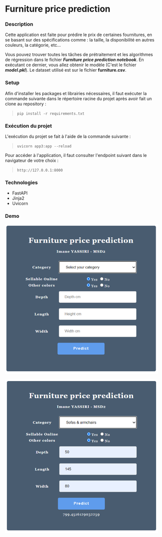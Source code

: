# Furniture price prediction 


### Description
Cette application est faite pour prédire le prix de certaines fournitures, en se basant sur des spécifications comme : la taille, la disponibilité en autres couleurs, la catégorie, etc...

Vous pouvez trouver toutes les tâches de prétraitement et les algorithmes de régression dans le fichier **_Furniture price prediction notebook_**. En exécutant ce dernier, vous allez obtenir le modèle (C'est le fichier **_model.pkl_**). 
Le dataset utilisé est sur le fichier **furniture.csv**.


### Setup
Afin d'installer les packages et librairies nécessaires, il faut exécuter la commande suivante dans le répertoire racine du projet après avoir fait un clone au repository :
> `pip install -r requirements.txt`


### Exécution du projet
L'exécution du projet se fait à l'aide de la commande suivante :
> `uvicorn app3:app --reload`

Pour accéder à l'application, il faut consulter l'endpoint suivant dans le navigateur de votre choix :
> `http://127.0.0.1:8000`

### Technologies 
- FastAPI
- Jinja2
- Uvicorn

### Demo
![](Pictures/Capture1.PNG)

![](Pictures/Capture2.PNG)










